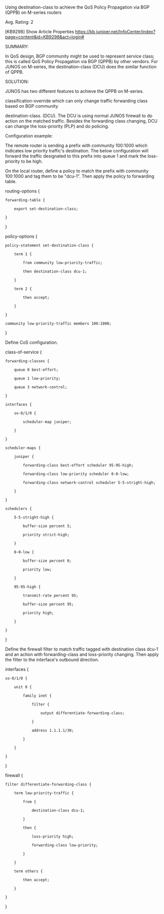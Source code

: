 Using destination-class to achieve the QoS Policy Propagation via BGP (QPPB) on M-series routers

Avg. Rating:  2

 [KB9298] Show Article Properties https://kb.juniper.net/InfoCenter/index?page=content&id=KB9298&act=login#

SUMMARY:

In QoS design, BGP community might be used to represent service class; this is called QoS Policy Propagation via BGP (QPPB) by other vendors.   For JUNOS on M-series, the destination-class (DCU) does the similar function of QPPB.

SOLUTION:

JUNOS has two different features to achieve the QPPB on M-series.  

classification-override which can only change traffic forwarding class based on BGP community

destination-class. (DCU).  The DCU is using normal JUNOS firewall to do action on the matched traffic.  Besides the forwarding class changing, DCU can change the loss-priority (PLP) and do policing.

Configuration example:

The remote router is sending a prefix with community 100:1000 which indicates low priority traffic's destination.  The below configuration will forward the traffic designated to this prefix into queue 1 and mark the loss-priority to be high.

On the local router, define a policy to match the prefix with community 100:1000 and tag them to be "dcu-1". Then apply the policy to forwarding table. 

routing-options {

    forwarding-table {

        export set-destination-class;

    }

}

policy-options {

    policy-statement set-destination-class {

        term 1 {

            from community low-priority-traffic;

            then destination-class dcu-1;

        }

        term 2 {

            then accept;

        }

    }

    community low-priority-traffic members 100:1000;

}

Define CoS configuration.

class-of-service {

    forwarding-classes {

        queue 0 best-effort;

        queue 1 low-priority;

        queue 3 network-control;

    }

    interfaces {

        so-0/1/0 {

            scheduler-map juniper;

        }

    }

    scheduler-maps {

        juniper {

            forwarding-class best-effort scheduler 95-95-high;

            forwarding-class low-priority scheduler 0-0-low;

            forwarding-class network-control scheduler 5-5-stright-high;

        }

    }

    schedulers {

        5-5-stright-high {

            buffer-size percent 5;

            priority strict-high;

        }

        0-0-low {

            buffer-size percent 0;

            priority low;

        }

        95-95-high {

            transmit-rate percent 95;

            buffer-size percent 95;

            priority high;

        }

    }

}

Define the firewall filter to match traffic tagged with destination class dcu-1 and an action with forwarding-class and loss-priority changing. Then apply the filter to the interface's outbound direction.

interfaces {

    so-0/1/0 {

        unit 0 {

            family inet {

                filter {

                    output differentiate-forwarding-class;

                }

                address 1.1.1.1/30;

            }

        }

    }

}

firewall {

    filter differentiate-forwarding-class {

        term low-priority-traffic {

            from {

                destination-class dcu-1;

            }

            then {

                loss-priority high;

                forwarding-class low-priority;

            }

        }

        term others {

            then accept;

        }

    }

}
